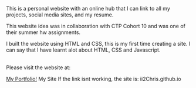 This is a personal website with an online hub that I can link to all my projects, social media sites, and my resume.

This website idea was in collaboration with CTP Cohort 10 and was one of their summer hw assignments.

I built the website using HTML and CSS, this is my first time creating a site. I can say that I have learnt alot about HTML, CSS and Javascript.<br><br>

Please visit the website at: <p><a href="https://ii2chris.github.io/index" target="_blank"> My Portfolio!</a> My Site</a> If the link isnt working, the site is: ii2Chris.github.io</p>
